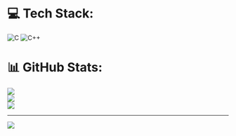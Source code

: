 
# 💻 Tech Stack:
![C](https://img.shields.io/badge/c-%2300599C.svg?style=for-the-badge&logo=c&logoColor=white) ![C++](https://img.shields.io/badge/c++-%2300599C.svg?style=for-the-badge&logo=c%2B%2B&logoColor=white)
# 📊 GitHub Stats:
![](https://github-readme-stats.vercel.app/api?username=sekarsten&theme=midnight-purple&hide_border=false&include_all_commits=false&count_private=false)<br/>
![](https://github-readme-streak-stats.herokuapp.com/?user=sekarsten&theme=midnight-purple&hide_border=false)<br/>
![](https://github-readme-stats.vercel.app/api/top-langs/?username=sekarsten&theme=midnight-purple&hide_border=false&include_all_commits=false&count_private=false&layout=compact)

---
[![](https://visitcount.itsvg.in/api?id=sekarsten&icon=0&color=0)](https://visitcount.itsvg.in)

<!-- Proudly created with GPRM ( https://gprm.itsvg.in ) -->
<!---
sekarsten/sekarsten is a ✨ special ✨ repository because its `README.md` (this file) appears on your GitHub profile.
You can click the Preview link to take a look at your changes.
--->
